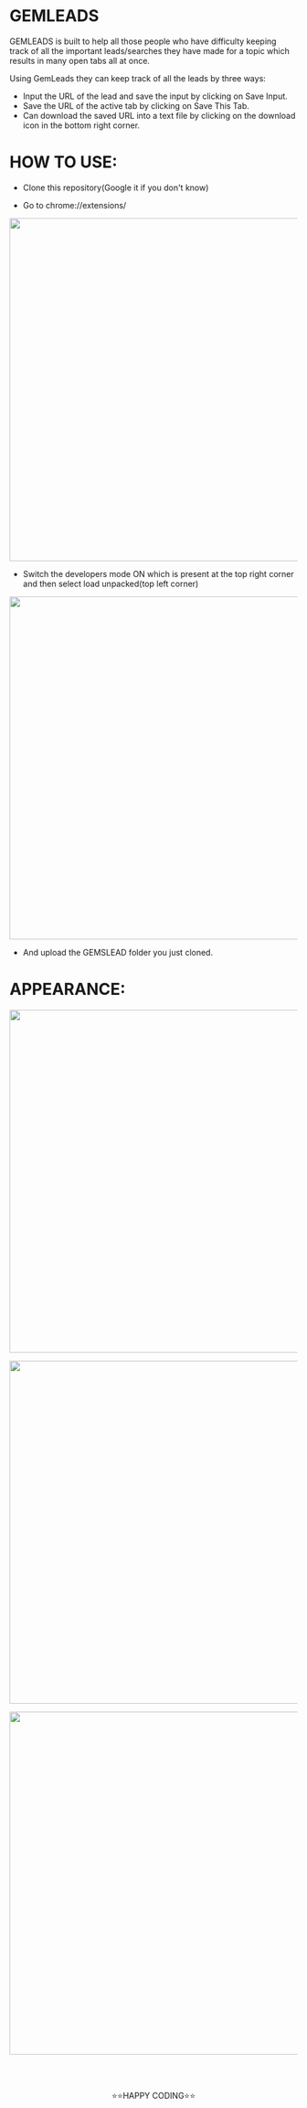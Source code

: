 # GEMLEADS
GEMLEADS is built to help all those people who have difficulty keeping track of all the important leads/searches they have made for a topic which results 
in many open tabs all at once.

Using GemLeads they can keep track of all the leads by three ways: 

* Input the URL of the lead and save the input by clicking on Save Input.
* Save the URL of the active tab by clicking on Save This Tab. 
* Can download the saved URL into a text file by clicking on the download icon in the bottom right corner.


# HOW TO USE:

* Clone this repository(Google it if you don't know)

* Go to chrome://extensions/
<p align="center">
  <img src="https://www.greengeeks.com/tutorials/wp-content/uploads/2019/05/Chrome-Extensions-Page.png" width="600" >
</p>

* Switch the developers mode ON which is present at the top right corner and then select load unpacked(top left corner)
<p align="center">
  <img src="https://ui.vision/Content/Images/chrome-extension-install-dev-mode.png" width="600" >
</p>

* And upload the GEMSLEAD folder you just cloned.

# APPEARANCE:

<p align="center">
  <img src="https://user-images.githubusercontent.com/64798478/147520223-bb1ba1b2-8b15-4eeb-8f35-530e47e748f8.PNG" width="600" >
</p>

<p align="center">
  <img src="https://user-images.githubusercontent.com/64798478/147520285-1571c009-8066-4b7c-be38-a22b82eb48e9.PNG" width="600" >
</p>

<p align="center">
  <img src="https://user-images.githubusercontent.com/64798478/147520339-72237ed4-2508-4ee7-9305-3c3c8761bc57.PNG" width="600" >
</p>


<br><br>
<p align="center">⭐⭐HAPPY CODING⭐⭐
</p>

